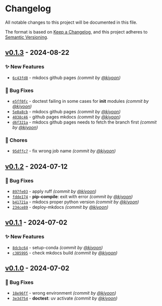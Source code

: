 # Changelog
All notable changes to this project will be documented in this file.

The format is based on [Keep a Changelog](https://keepachangelog.com/en/1.0.0/),
and this project adheres to [Semantic Versioning](https://semver.org/spec/v2.0.0.html).

## [v0.1.3] - 2024-08-22
### :sparkles: New Features
- [`6c43fd8`](https://github.com/deargen/workflows/commit/6c43fd864bb628617d511e55d596eecaf9105d24) - mkdocs github pages *(commit by [@kiyoon](https://github.com/kiyoon))*

### :bug: Bug Fixes
- [`e5ff0fc`](https://github.com/deargen/workflows/commit/e5ff0fc2d00d2dd09fa5451ca0e403311ec1d25d) - doctest failing in some cases for __init__ modules *(commit by [@kiyoon](https://github.com/kiyoon))*
- [`5e0a8cb`](https://github.com/deargen/workflows/commit/5e0a8cb006ceb5ecf74d23f234640a5ae75d9a09) - mkdocs github pages *(commit by [@kiyoon](https://github.com/kiyoon))*
- [`4038c46`](https://github.com/deargen/workflows/commit/4038c468cf1d84030abfc475962d4e63556c008b) - github pages mkdocs *(commit by [@kiyoon](https://github.com/kiyoon))*
- [`d6f321a`](https://github.com/deargen/workflows/commit/d6f321ad3d6a1a4aed5d1c8462b71e73ca9e239e) - mkdocs github pages needs to fetch the branch first *(commit by [@kiyoon](https://github.com/kiyoon))*

### :wrench: Chores
- [`95dffc7`](https://github.com/deargen/workflows/commit/95dffc7a3e946708320952993ae6ffc4edfbe3e9) - fix wrong job name *(commit by [@kiyoon](https://github.com/kiyoon))*


## [v0.1.2] - 2024-07-12
### :bug: Bug Fixes
- [`897fe03`](https://github.com/deargen/workflows/commit/897fe03b5d3259c541761a47506446c2304f4c20) - apply ruff *(commit by [@kiyoon](https://github.com/kiyoon))*
- [`fdde174`](https://github.com/deargen/workflows/commit/fdde174086c9ee7fe2aed22b58cb509a43ce27c8) - **pip-compile**: exit with error *(commit by [@kiyoon](https://github.com/kiyoon))*
- [`b41721a`](https://github.com/deargen/workflows/commit/b41721a6e00c996eb4a72c793cb200713453b825) - mkdocs proper python version *(commit by [@kiyoon](https://github.com/kiyoon))*
- [`234ce89`](https://github.com/deargen/workflows/commit/234ce896796df393d53964fa9e387453da32e5da) - deploy-mkdocs *(commit by [@kiyoon](https://github.com/kiyoon))*


## [v0.1.1] - 2024-07-02
### :sparkles: New Features
- [`8dcbc64`](https://github.com/deargen/workflows/commit/8dcbc645c491b166a442a748372f81a13df603d6) - setup-conda *(commit by [@kiyoon](https://github.com/kiyoon))*
- [`c305995`](https://github.com/deargen/workflows/commit/c305995e86d025780e54f22500212edf764901ae) - check mkdocs build *(commit by [@kiyoon](https://github.com/kiyoon))*


## [v0.1.0] - 2024-07-02
### :bug: Bug Fixes
- [`18e96ff`](https://github.com/deargen/workflows/commit/18e96fff440691348fd0783f1b77507019b56859) - wrong environment *(commit by [@kiyoon](https://github.com/kiyoon))*
- [`3e3d754`](https://github.com/deargen/workflows/commit/3e3d754d17efa8fbea27c889447ea614c8d1e7f4) - **doctest**: uv activate *(commit by [@kiyoon](https://github.com/kiyoon))*

[v0.1.0]: https://github.com/deargen/workflows/compare/v0.0.0...v0.1.0
[v0.1.1]: https://github.com/deargen/workflows/compare/v0.1.0...v0.1.1
[v0.1.2]: https://github.com/deargen/workflows/compare/v0.1.1...v0.1.2
[v0.1.3]: https://github.com/deargen/workflows/compare/v0.1.2...v0.1.3
